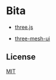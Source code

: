 # Bita

* [three.js](http://github.com/mrdoob/three.js/releases)

* [three-mesh-ui](https://github.com/felixmariotto/three-mesh-ui)

## License

[MIT](./LICENSE)
